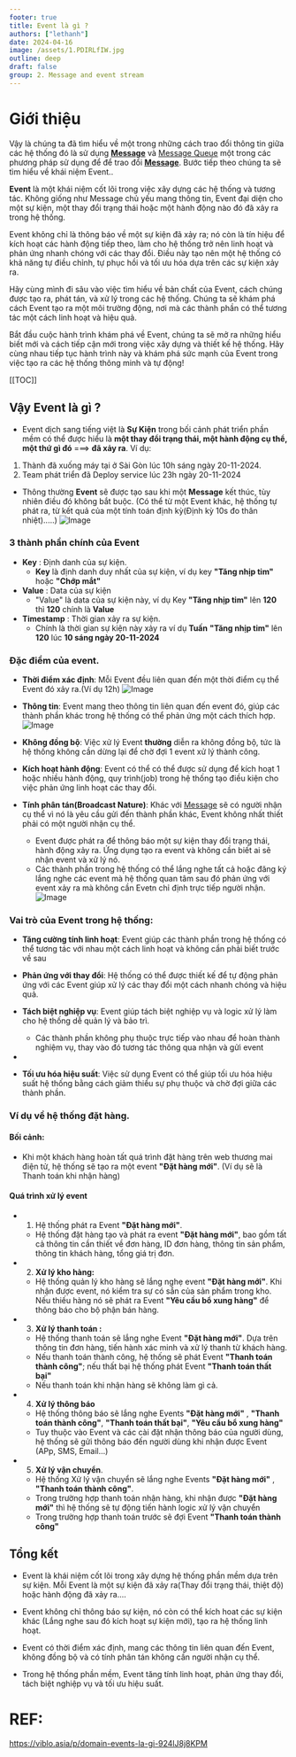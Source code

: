 ```yaml
---
footer: true
title: Event là gì ?
authors: ["lethanh"]
date: 2024-04-16
image: /assets/1.PDIRLfIW.jpg
outline: deep
draft: false
group: 2. Message and event stream
---
```

# Giới thiệu

Vậy là chúng ta đã tìm hiểu về một trong những cách trao đổi thông tin giữa các hệ thống đó là sử dụng **[Message](2024-04-15-message-la-gi.md)** và [Message Queue](2024-04-15-message-queue-la-gi.md) một trong các phương pháp sử dụng để để trao đổi **[Message](2024-04-15-message-la-gi.md)**. Bước tiếp theo chúng ta sẽ tìm hiểu về khái niệm Event..

**Event** là một khái niệm cốt lõi trong việc xây dựng các hệ thống và tương tác. Không giống như Message chủ yếu mang thông tin, Event đại diện cho một sự kiện, một thay đổi trạng thái hoặc một hành động nào đó đã xảy ra trong hệ thống.

Event không chỉ là thông báo về một sự kiện đã xảy ra; nó còn là tín hiệu để kích hoạt các hành động tiếp theo, làm cho hệ thống trở nên linh hoạt và phản ứng nhanh chóng với các thay đổi. Điều này tạo nên một hệ thống có khả năng tự điều chỉnh, tự phục hồi và tối ưu hóa dựa trên các sự kiện xảy ra.

Hãy cùng mình đi sâu vào việc tìm hiểu về bản chất của Event, cách chúng được tạo ra, phát tán, và xử lý trong các hệ thống. Chúng ta sẽ khám phá cách Event tạo ra một môi trường động, nơi mà các thành phần có thể tương tác một cách linh hoạt và hiệu quả.

Bắt đầu cuộc hành trình khám phá về Event, chúng ta sẽ mở ra những hiểu biết mới và cách tiếp cận mới trong việc xây dựng và thiết kế hệ thống. Hãy cùng nhau tiếp tục hành trình này và khám phá sức mạnh của Event trong việc tạo ra các hệ thống thông minh và tự động!


[[TOC]]

## Vậy Event là gì ?
- Event dịch sang tiếng việt là **Sự Kiện** trong bối cảnh phát triển phần mềm có thể được hiểu là **một thay đổi trạng thái, một hành động cụ thể, một thứ gì đó** ===> **đã xảy ra**.
Ví dụ:
1. Thành đã xuống máy tại ở Sài Gòn lúc 10h sáng ngày 20-11-2024.
2. Team phát triển đã Deploy service lúc 23h ngày 20-11-2024
- Thông thường **Event** sẽ được tạo sau khi một **Message** kết thúc, tùy nhiên điều đó không bắt buộc. (Có thể từ một Event khác, hệ thống tự phát ra, từ kết quả của một tính toán định kỳ(Định kỳ 10s đo thân nhiệt).....)
  ![Image](2024-04-16-event-la-gi/1.jpg)

### 3 thành phần chính của Event
- **Key** : Định danh của sự kiện.
  - **Key** là định danh duy nhất của sự kiện, ví dụ key **"Tăng nhịp tim"** hoặc **"Chớp mắt"**
- **Value** : Data của sự kiện
  - "Value" là data của sự kiện này, ví dụ Key **"Tăng nhịp tim"** lên **120** thì **120** chính là **Value**
- **Timestamp** : Thời gian xảy ra sự kiện.
  - Chính là thời gian sự kiện này xảy ra ví dụ **Tuấn**  **"Tăng nhịp tim"** lên **120** lúc **10 sáng ngày 20-11-2024**
### Đặc điểm của event.
- **Thời điểm xác định**: Mỗi Event đều liên quan đến một thời điểm cụ thể Event đó xảy ra.(Ví dụ 12h)
  ![Image](2024-04-16-event-la-gi/2.jpg)

- **Thông tin**: Event mang theo thông tin liên quan đến event đó, giúp các thành phần khác trong hệ thống có thể phản ứng một cách thích hợp.
  ![Image](2024-04-16-event-la-gi/3.jpg)

- **Không đồng bộ**: Việc xử lý Event **thường** diễn ra không đồng bộ, tức là hệ thống không cần dừng lại để chờ đợi 1 event xử lý thành công.

- **Kích hoạt hành động**: Event có thể có thể được sử dụng để kích hoạt 1 hoặc nhiều hành động, quy trình(job) trong hệ thống tạo điều kiện cho việc phản ứng linh hoạt các thay đổi.

- **Tính phân tán(Broadcast Nature)**: Khác với [Message](2024-04-15-message-la-gi.md) sẽ có người nhận cụ thể vì nó là yêu cầu gửi đến thành phần khác, Event không nhất thiết phải có một người nhận cụ thể.
  - Event được phát ra để thông báo một sự kiện thay đổi trạng thái, hành động xảy ra. Ứng dụng tạo ra event và không cần biết ai sẽ nhận event và xử lý nó.
  - Các thành phần trong hệ thống có thể lắng nghe tất cả hoặc đăng ký lắng nghe các event mà hệ thống quan tâm sau đó phản ứng với event xảy ra mà không cần Evetn chỉ định trực tiếp người nhận.
    ![Image](2024-04-16-event-la-gi/4.webp)

### Vai trò của Event trong hệ thống:
- **Tăng cường tính linh hoạt**: Event giúp các thành phần trong hệ thống có thể tương tác với nhau một cách linh hoạt và không cần phải biết trước về sau

- **Phản ứng với thay đổi**: Hệ thống có thể được thiết kế để tự động phản ứng với các Event giúp xử lý các thay đổi một cách nhanh chóng và hiệu quả.

- **Tách biệt nghiệp vụ**:  Event giúp tách biệt nghiệp vụ và logic xử lý làm cho hệ thống dễ quản lý và bảo trì.
  - Các thành phần không phụ thuộc trực tiếp vào nhau để hoàn thành nghiệm vụ, thay vào đó tương tác thông qua nhận và gửi event
- 
- **Tối ưu hóa hiệu suất**:  Việc sử dụng Event có thể giúp tối ưu hóa hiệu suất hệ thống bằng cách giảm thiểu sự phụ thuộc và chờ đợi giữa các thành phần.

### Ví dụ về hệ thống đặt hàng.

#### **Bối cảnh:** 
- Khi một khách hàng hoàn tất quá trình đặt hàng trên web thương mai điện tử, hệ thống sẽ tạo ra một event **"Đặt hàng mới"**. (Ví dụ sẽ là Thanh toán khi nhận hàng)

#### Quá trình xử lý event
- 1. Hệ thống phát ra Event **"Đặt hàng mới"**.
  - Hệ thống đặt hàng tạo và phát ra event **"Đặt hàng mới"**, bao gồm tất cả thông tin cần thiết về đơn hàng, ID đơn hàng, thông tin sản phẩm, thông tin khách hàng, tổng giá trị đơn.
- 2. **Xử lý kho hàng:**
  - Hệ thống quản lý kho hàng sẽ lắng nghẹ event **"Đặt hàng mới"**. Khi nhận được event, nó kiểm tra sự có sẵn của sản phẩm trong kho. Nếu thiếu hàng nó sẽ phát ra Event **"Yêu cầu bổ xung hàng"** để thông báo cho bộ phận bán hàng.
- 3. **Xử lý thanh toán :** 
  - Hệ thống thanh toán sẽ lắng nghe Event **"Đặt hàng mới"**. Dựa trên thông tin đơn hàng, tiến hành xác minh và xử lý thanh từ khách hàng.
  - Nếu thanh toán thành công, hệ thống sẽ phát Event **"Thanh toán thành công"**; nếu thất bại hệ thống phát Event **"Thanh toán thất bại"**
  - Nếu thanh toán khi nhận hàng sẽ không làm gì cả.
- 4. **Xử lý thông báo**
  - Hệ thống thông báo sẽ lắng nghe Events **"Đặt hàng mới"** , **"Thanh toán thành công"**, **"Thanh toán thất bại"**, **"Yêu cầu bổ xung hàng"**
  - Tuy thuộc vào Event và các cài đặt nhận thông báo của người dùng, hệ thống sẽ gửi thông báo đến người dùng khi nhận được Event (APp, SMS, Email...)
- 5. **Xử lý vận chuyển**.
  - Hệ thống Xử lý vận chuyển sẽ lắng nghe Events **"Đặt hàng mới"** , **"Thanh toán thành công"**.
  - Trong trường hợp thanh toán nhận hàng, khi nhận được  **"Đặt hàng mới"** thì hệ thống sẽ tự động tiến hành logic xử lý vận chuyển
  - Trong trường hợp thanh toán trước sẽ đợi Event **"Thanh toán thành công"**

## Tổng kết
- Event là khái niệm cốt lõi trong xây dựng hệ thống phần mềm dựa trên sự kiện. Mỗi Event là một sự kiện đã xảy ra(Thay đổi trạng thái, thiệt độ) hoặc hành động đã xảy ra....

- Event không chỉ thông báo sự kiện, nó còn có thể kích hoat các sự kiện khác (Lắng nghe sau đó kích hoạt sự kiện mới), tạo ra hệ thống linh hoạt.

- Event có thời điểm xác định, mang các thông tin liên quan đến Event, không đồng bộ và có tính phân tán không cần người nhận cụ thể.

- Trong hệ thống phần mềm, Event tăng tính linh hoạt, phản ứng thay đổi, tách biệt nghiệp vụ và tối ưu hiệu suất.



# REF:
https://viblo.asia/p/domain-events-la-gi-924lJ8j8KPM
